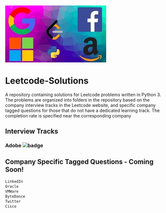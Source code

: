 
![image](image.jpg)

# Leetcode-Solutions
A repository containing solutions for Leetcode problems written in Python 3. The problems are organized into folders in the repository based on the company interview tracks in the Leetcode website, and specific company tagged questions for those that do not have a dedicated learning track. The completion rate is specified near the corresponding company

## Interview Tracks 

### Adobe ![badge](https://img.shields.io/badge/Completed-COLOR.svg)

## Company Specific Tagged Questions - Coming Soon!

```
LinkedIn
Oracle
VMWare
ByteDance
Twitter
Cisco
```

